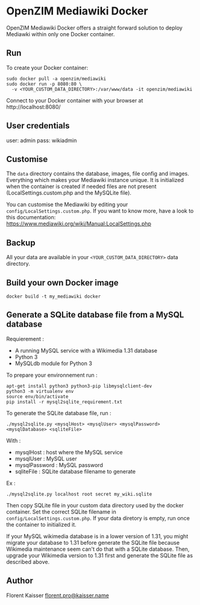 OpenZIM Mediawiki Docker
========================

OpenZIM Mediawiki Docker offers a straight forward solution to deploy
Mediawki within only one Docker container.

Run
---

To create your Docker container:

```
sudo docker pull -a openzim/mediawiki
sudo docker run -p 8080:80 \
  -v <YOUR_CUSTOM_DATA_DIRECTORY>:/var/www/data -it openzim/mediawiki
```

Connect to your Docker container with your browser at
http://localhost:8080/

User credentials
----------------

user: admin
pass: wikiadmin

Customise
---------

The `data` directory contains the database, images, file config and
images. Everything which makes your Mediawiki instance unique. It is 
initialized when the container is created if needed files are not 
present (LocalSettings.custom.php and the MySQLite file).


You can customise the Mediawiki by editing your
`config/LocalSettings.custom.php`. If you want to know more, have a
look to this documentation:
https://www.mediawiki.org/wiki/Manual:LocalSettings.php

Backup
------

All your data are available in your `<YOUR_CUSTOM_DATA_DIRECTORY>`
data directory.

Build your own Docker image
-------------------------------

```
docker build -t my_mediawiki docker 
```

Generate a SQLite database file from a MySQL database
-----------------------------------------------------

Requierement :

- A running MySQL service with a Wikimedia 1.31 database
- Python 3
- MySQLdb module for Python 3 

To prepare your environnement run :

```
apt-get install python3 python3-pip libmysqlclient-dev
python3 -m virtualenv env
source env/bin/activate
pip install -r mysql2sqlite_requirement.txt
```

To generate the SQLite database file, run :

```
./mysql2sqlite.py <mysqlHost> <mysqlUser> <mysqlPassword> <mysqlDatabase> <sqliteFile>
```

With :

- mysqlHost : host where the MySQL service
- mysqlUser : MySQL user
- mysqlPassword : MySQL password
- sqliteFile : SQLite database filename to generate

Ex : 

```
./mysql2sqlite.py localhost root secret my_wiki.sqlite
```

Then copy SQLite file in your custom data directory used by the docker container. 
Set the correct SQLite filename in `config/LocalSettings.custom.php`. If your 
data diretory is empty, run once the container to initialized it.

If your MySQL wikimedia database is in a lower version of 1.31, you might 
migrate your database to 1.31 before generate the SQLite file because
Wikimedia maintenance seem can't do that with a SQLite database. Then,
upgrade your Wikimedia version to 1.31 first and generate the SQLite file as
described above.

Author
------
Florent Kaisser <florent.pro@kaisser.name>
